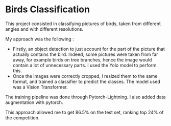 # Birds Classification

This project consisted in classifying pictures of birds, taken from different angles and with different resolutions.

My approach was the following : 

- Firstly, an object detection to just account for the part of the picture that actually contains the bird. Indeed, some pictures were taken from far away, for example birds on tree branches, hence the image would contain a lot of unnecessary parts. I used the Yolo model to perform this.
- Once the images were correctly cropped, I resized them to the same format, and trained a classifier to predict the classes. The model used was a Vision Transformer.

The training pipeline was done through Pytorch-Lightning. I also added data augmentation with pytorch.

This approach allowed me to get 86.5% on the test set, ranking top 24% of the competition.


